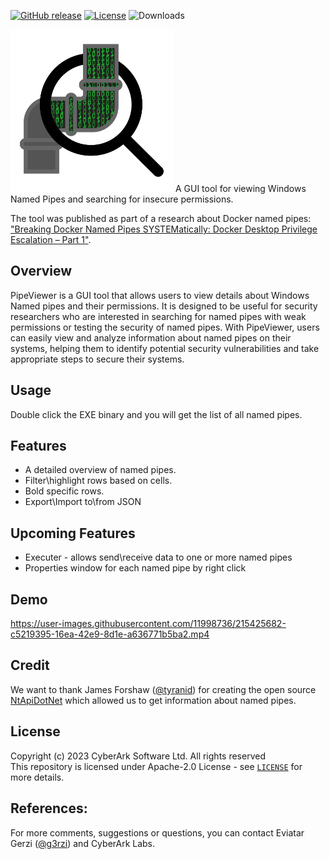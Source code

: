 [![GitHub release][release-img]][release]
[![License][license-img]][license]
![Downloads][download]


<img src="https://github.com/cyberark/PipeViewer/blob/assets/pipeviewer_logo.png" width="260">   
A GUI tool for viewing Windows Named Pipes and searching for insecure permissions.  

The tool was published as part of a research about Docker named pipes: ["Breaking Docker Named Pipes SYSTEMatically: Docker Desktop Privilege Escalation – Part 1"](https://www.cyberark.com/resources/threat-research-blog/breaking-docker-named-pipes-systematically-docker-desktop-privilege-escalation-part-1).  

## Overview
PipeViewer is a GUI tool that allows users to view details about Windows Named pipes and their permissions. It is designed to be useful for security researchers who are interested in searching for named pipes with weak permissions or testing the security of named pipes. With PipeViewer, users can easily view and analyze information about named pipes on their systems, helping them to identify potential security vulnerabilities and take appropriate steps to secure their systems.

## Usage

Double click the EXE binary and you will get the list of all named pipes.   

## Features
* A detailed overview of named pipes.
* Filter\highlight rows based on cells.
* Bold specific rows.
* Export\Import to\from JSON

## Upcoming Features
* Executer - allows send\receive data to one or more named pipes
* Properties window for each named pipe by right click


## Demo  
https://user-images.githubusercontent.com/11998736/215425682-c5219395-16ea-42e9-8d1e-a636771b5ba2.mp4



## Credit
We want to thank James Forshaw ([@tyranid](https://github.com/tyranid)) for creating the open source [NtApiDotNet](https://github.com/googleprojectzero/sandbox-attacksurface-analysis-tools/tree/main/NtApiDotNet) which allowed us to get information about named pipes.  

## License
Copyright (c) 2023 CyberArk Software Ltd. All rights reserved  
This repository is licensed under  Apache-2.0 License - see [`LICENSE`](LICENSE) for more details.


## References:
For more comments, suggestions or questions, you can contact Eviatar Gerzi ([@g3rzi](https://twitter.com/g3rzi)) and CyberArk Labs.

[release-img]: https://img.shields.io/github/release/cyberark/PipeViewer.svg
[release]: https://github.com/cyberark/PipeViewer/releases

[license-img]: https://img.shields.io/github/license/cyberark/PipeViewer.svg
[license]: https://github.com/cyberark/PipeViewer/blob/master/LICENSE

[download]: https://img.shields.io/github/downloads/cyberark/PipeViewer/total?logo=github
